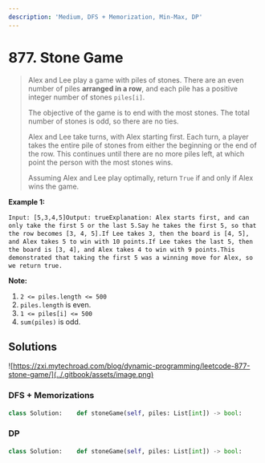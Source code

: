 ```yaml
---
description: 'Medium, DFS + Memorization, Min-Max, DP'
---
```


# 877. Stone Game

> Alex and Lee play a game with piles of stones.  There are an even number of piles **arranged in a row**, and each pile has a positive integer number of stones `piles[i]`.
>
> The objective of the game is to end with the most stones.  The total number of stones is odd, so there are no ties.
>
> Alex and Lee take turns, with Alex starting first.  Each turn, a player takes the entire pile of stones from either the beginning or the end of the row.  This continues until there are no more piles left, at which point the person with the most stones wins.
>
> Assuming Alex and Lee play optimally, return `True` if and only if Alex wins the game.

**Example 1:**

```text
Input: [5,3,4,5]Output: trueExplanation: Alex starts first, and can only take the first 5 or the last 5.Say he takes the first 5, so that the row becomes [3, 4, 5].If Lee takes 3, then the board is [4, 5], and Alex takes 5 to win with 10 points.If Lee takes the last 5, then the board is [3, 4], and Alex takes 4 to win with 9 points.This demonstrated that taking the first 5 was a winning move for Alex, so we return true.
```

**Note:**

1. `2 <= piles.length <= 500`
2. `piles.length` is even.
3. `1 <= piles[i] <= 500`
4. `sum(piles)` is odd.

## Solutions

![https://zxi.mytechroad.com/blog/dynamic-programming/leetcode-877-stone-game/](../.gitbook/assets/image.png)

### DFS + Memorizations

```python
class Solution:    def stoneGame(self, piles: List[int]) -> bool:        n = len(piles)        memo = [[float('-inf') for _ in range(n)] for _ in range(n)]                def dfs(s, l, r, m):            if l > r: return 0            if l == r: return piles[l]            if m[l][r] == float('-inf'):                m[l][r] = max(s[l] - dfs(s, l + 1, r, m), s[r] - dfs(s, l, r - 1, m))                            return m[l][r]                return dfs(piles, 0, n - 1, memo)
```

### DP

```python
class Solution:    def stoneGame(self, piles: List[int]) -> bool:        n = len(piles)        dp = piles        for l in range(2, n + 1):            for i in range(n - l + 1):                dp[i] = max(piles[i] - dp[i + 1], piles[i + l - 1] - dp[i])                        return dp[0] > 0
```

